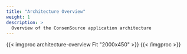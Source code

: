 ```yaml
---
title: "Architecture Overview"
weight: 1
description: >
  Overview of the ConsenSource application architecture
---
```


{{< imgproc architecture-overview Fit "2000x450" >}}
{{< /imgproc >}}
